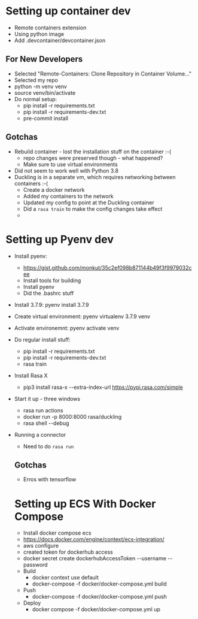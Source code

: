# Setting up container dev
* Remote containers extension
* Using python image
* Add .devcontainer/devcontainer.json

## For New Developers
* Selected "Remote-Containers: Clone Repository in Container Volume..."
* Selected my repo
* python -m venv venv
* source venv/bin/activate
* Do normal setup:
  * pip install -r requirements.txt
  * pip install -r requirements-dev.txt
  * pre-commit install

## Gotchas
* Rebuild container - lost the installation stuff on the container :-(
  * repo changes were preserved though - what happened?
  * Make sure to use virtual environments
* Did not seem to work well with Python 3.8
* Duckling is in a separate vm, which requires networking between containers :-(
  * Create a docker network
  * Added my containers to the network
  * Updated my config to point at the Duckling container
  * Did a `rasa train` to make the config changes take effect
  * 

# Setting up Pyenv dev
* Install pyenv:
  * https://gist.github.com/monkut/35c2ef098b871144b49f3f9979032cee
  * Install tools for building
  * Install pyenv
  * Did the .bashrc stuff
* Install 3.7.9: pyenv install 3.7.9
* Create virtual environment: pyenv virtualenv 3.7.9 venv
* Activate environemnt: pyenv activate venv
* Do regular install stuff:
  * pip install -r requirements.txt
  * pip install -r requirements-dev.txt
  * rasa train

* Install Rasa X
  * pip3 install rasa-x --extra-index-url https://pypi.rasa.com/simple
  
* Start it up - three windows
  * rasa run actions
  * docker run -p 8000:8000 rasa/duckling
  * rasa shell --debug

* Running a connector
  * Need to do `rasa run`

  ## Gotchas
  * Erros with tensorflow

  # Setting up ECS With Docker Compose
  * Install docker compose ecs
   * https://docs.docker.com/engine/context/ecs-integration/
   * aws configure
  * created token for dockerhub access
   * docker secret create dockerhubAccessToken --username <dockerhubuser>  --password <dockerhubtoken>
  * Build
    * docker context use default
    * docker-compose -f docker/docker-compose.yml build
  * Push
    * docker-compose -f docker/docker-compose.yml push
  * Deploy
    * docker compose -f docker/docker-compose.yml up